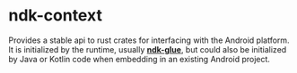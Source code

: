 # ndk-context

Provides a stable api to rust crates for interfacing with the Android platform. It is
initialized by the runtime, usually [__ndk-glue__](https://crates.io/crates/ndk-glue),
but could also be initialized by Java or Kotlin code when embedding in an existing Android
project.
